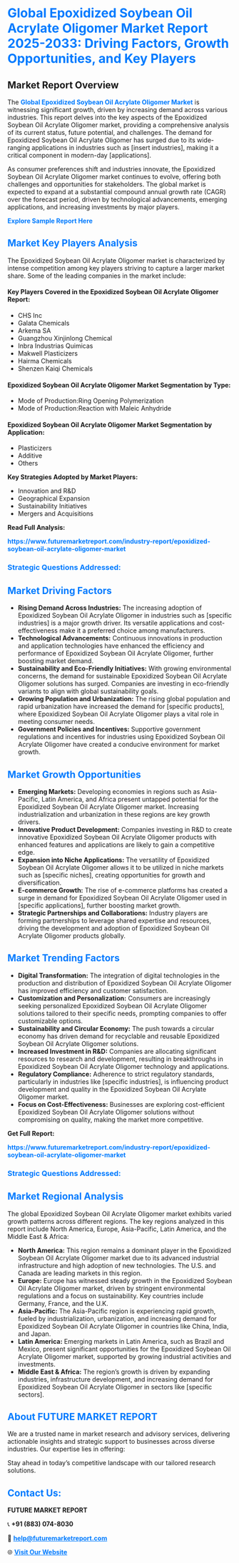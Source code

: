 <h1 style="color: #007BFF;">Global Epoxidized Soybean Oil Acrylate Oligomer Market Report 2025-2033: Driving Factors, Growth Opportunities, and Key Players</h1>

<section id="overview">
<h2>Market Report Overview</h2>
<p>The <a href="https://www.futuremarketreport.com/industry-report/epoxidized-soybean-oil-acrylate-oligomer-market" style="color: #007BFF; text-decoration: none;"><strong>Global Epoxidized Soybean Oil Acrylate Oligomer Market</strong></a> is witnessing significant growth, driven by increasing demand across various industries. This report delves into the key aspects of the Epoxidized Soybean Oil Acrylate Oligomer market, providing a comprehensive analysis of its current status, future potential, and challenges. The demand for Epoxidized Soybean Oil Acrylate Oligomer has surged due to its wide-ranging applications in industries such as [insert industries], making it a critical component in modern-day [applications].</p>
<p>As consumer preferences shift and industries innovate, the Epoxidized Soybean Oil Acrylate Oligomer market continues to evolve, offering both challenges and opportunities for stakeholders. The global market is expected to expand at a substantial compound annual growth rate (CAGR) over the forecast period, driven by technological advancements, emerging applications, and increasing investments by major players.</p>
</section>

<section id="overview">
<p><a href="https://www.futuremarketreport.com/request-sample/reportId=84213" style="color: #007BFF; text-decoration: none;"><strong>Explore Sample Report Here</strong></a></p>
</section>

<section id="key-players">
<h2 style="color: #007BFF;">Market Key Players Analysis</h2>
<p>The Epoxidized Soybean Oil Acrylate Oligomer market is characterized by intense competition among key players striving to capture a larger market share. Some of the leading companies in the market include:</p>
<h4>Key Players Covered in the Epoxidized Soybean Oil Acrylate Oligomer Report:</h4>
<ul><li>CHS Inc</li><li>Galata Chemicals</li><li>Arkema SA</li><li>Guangzhou Xinjinlong Chemical</li><li>Inbra Industrias Quimicas</li><li>Makwell Plasticizers</li><li>Hairma Chemicals</li><li>Shenzen Kaiqi Chemicals</li></ul>
<h4>Epoxidized Soybean Oil Acrylate Oligomer Market Segmentation by Type:</h4>
<ul><li>Mode of Production:Ring Opening Polymerization</li><li>Mode of Production:Reaction with Maleic Anhydride</li></ul>

<h4>Epoxidized Soybean Oil Acrylate Oligomer Market Segmentation by Application:</h4>
<ul><li>Plasticizers</li><li>Additive</li><li>Others</li></ul>
<p><strong>Key Strategies Adopted by Market Players:</strong></p>
<ul>
<li>Innovation and R&D</li>
<li>Geographical Expansion</li>
<li>Sustainability Initiatives</li>
<li>Mergers and Acquisitions</li>
</ul>
</section>

<section>
<p><strong>Read Full Analysis: </strong></p><a href="https://www.futuremarketreport.com/industry-report/epoxidized-soybean-oil-acrylate-oligomer-market" style="color: #007BFF; text-decoration: none;"><strong>https://www.futuremarketreport.com/industry-report/epoxidized-soybean-oil-acrylate-oligomer-market</strong></a>
<h3 style="color: #007BFF;">Strategic Questions Addressed:</h3>
</section>

<section id="driving-factors">
<h2 style="color: #007BFF;">Market Driving Factors</h2>
<ul>
<li><strong>Rising Demand Across Industries:</strong> The increasing adoption of Epoxidized Soybean Oil Acrylate Oligomer in industries such as [specific industries] is a major growth driver. Its versatile applications and cost-effectiveness make it a preferred choice among manufacturers.</li>
<li><strong>Technological Advancements:</strong> Continuous innovations in production and application technologies have enhanced the efficiency and performance of Epoxidized Soybean Oil Acrylate Oligomer, further boosting market demand.</li>
<li><strong>Sustainability and Eco-Friendly Initiatives:</strong> With growing environmental concerns, the demand for sustainable Epoxidized Soybean Oil Acrylate Oligomer solutions has surged. Companies are investing in eco-friendly variants to align with global sustainability goals.</li>
<li><strong>Growing Population and Urbanization:</strong> The rising global population and rapid urbanization have increased the demand for [specific products], where Epoxidized Soybean Oil Acrylate Oligomer plays a vital role in meeting consumer needs.</li>
<li><strong>Government Policies and Incentives:</strong> Supportive government regulations and incentives for industries using Epoxidized Soybean Oil Acrylate Oligomer have created a conducive environment for market growth.</li>
</ul>
</section>

<section id="growth-opportunities">
<h2 style="color: #007BFF;">Market Growth Opportunities</h2>
<ul>
<li><strong>Emerging Markets:</strong> Developing economies in regions such as Asia-Pacific, Latin America, and Africa present untapped potential for the Epoxidized Soybean Oil Acrylate Oligomer market. Increasing industrialization and urbanization in these regions are key growth drivers.</li>
<li><strong>Innovative Product Development:</strong> Companies investing in R&D to create innovative Epoxidized Soybean Oil Acrylate Oligomer products with enhanced features and applications are likely to gain a competitive edge.</li>
<li><strong>Expansion into Niche Applications:</strong> The versatility of Epoxidized Soybean Oil Acrylate Oligomer allows it to be utilized in niche markets such as [specific niches], creating opportunities for growth and diversification.</li>
<li><strong>E-commerce Growth:</strong> The rise of e-commerce platforms has created a surge in demand for Epoxidized Soybean Oil Acrylate Oligomer used in [specific applications], further boosting market growth.</li>
<li><strong>Strategic Partnerships and Collaborations:</strong> Industry players are forming partnerships to leverage shared expertise and resources, driving the development and adoption of Epoxidized Soybean Oil Acrylate Oligomer products globally.</li>
</ul>
</section>

<section id="trending-factors">
<h2 style="color: #007BFF;">Market Trending Factors</h2>
<ul>
<li><strong>Digital Transformation:</strong> The integration of digital technologies in the production and distribution of Epoxidized Soybean Oil Acrylate Oligomer has improved efficiency and customer satisfaction.</li>
<li><strong>Customization and Personalization:</strong> Consumers are increasingly seeking personalized Epoxidized Soybean Oil Acrylate Oligomer solutions tailored to their specific needs, prompting companies to offer customizable options.</li>
<li><strong>Sustainability and Circular Economy:</strong> The push towards a circular economy has driven demand for recyclable and reusable Epoxidized Soybean Oil Acrylate Oligomer solutions.</li>
<li><strong>Increased Investment in R&D:</strong> Companies are allocating significant resources to research and development, resulting in breakthroughs in Epoxidized Soybean Oil Acrylate Oligomer technology and applications.</li>
<li><strong>Regulatory Compliance:</strong> Adherence to strict regulatory standards, particularly in industries like [specific industries], is influencing product development and quality in the Epoxidized Soybean Oil Acrylate Oligomer market.</li>
<li><strong>Focus on Cost-Effectiveness:</strong> Businesses are exploring cost-efficient Epoxidized Soybean Oil Acrylate Oligomer solutions without compromising on quality, making the market more competitive.</li>
</ul>
</section>

<section>
<p><strong>Get Full Report: </strong></p><a href="https://www.futuremarketreport.com/industry-report/epoxidized-soybean-oil-acrylate-oligomer-market" style="color: #007BFF; text-decoration: none;"><strong>https://www.futuremarketreport.com/industry-report/epoxidized-soybean-oil-acrylate-oligomer-market</strong></a>
<h3 style="color: #007BFF;">Strategic Questions Addressed:</h3>
</section>


<section id="regional-analysis">
<h2 style="color: #007BFF;">Market Regional Analysis</h2>
<p>The global Epoxidized Soybean Oil Acrylate Oligomer market exhibits varied growth patterns across different regions. The key regions analyzed in this report include North America, Europe, Asia-Pacific, Latin America, and the Middle East & Africa:</p>
<ul>
<li><strong>North America:</strong> This region remains a dominant player in the Epoxidized Soybean Oil Acrylate Oligomer market due to its advanced industrial infrastructure and high adoption of new technologies. The U.S. and Canada are leading markets in this region.</li>
<li><strong>Europe:</strong> Europe has witnessed steady growth in the Epoxidized Soybean Oil Acrylate Oligomer market, driven by stringent environmental regulations and a focus on sustainability. Key countries include Germany, France, and the U.K.</li>
<li><strong>Asia-Pacific:</strong> The Asia-Pacific region is experiencing rapid growth, fueled by industrialization, urbanization, and increasing demand for Epoxidized Soybean Oil Acrylate Oligomer in countries like China, India, and Japan.</li>
<li><strong>Latin America:</strong> Emerging markets in Latin America, such as Brazil and Mexico, present significant opportunities for the Epoxidized Soybean Oil Acrylate Oligomer market, supported by growing industrial activities and investments.</li>
<li><strong>Middle East & Africa:</strong> The region’s growth is driven by expanding industries, infrastructure development, and increasing demand for Epoxidized Soybean Oil Acrylate Oligomer in sectors like [specific sectors].</li>
</ul>
</section>

<footer>
<h2 style="color: #007BFF;">About FUTURE MARKET REPORT</h2>
<p>We are a trusted name in market research and advisory services, delivering actionable insights and strategic support to businesses across diverse industries. Our expertise lies in offering:</p>

<p>Stay ahead in today’s competitive landscape with our tailored research solutions.</p>

<h2 style="color: #007BFF;">Contact Us:</h2>
<p><strong>FUTURE MARKET REPORT</strong></p>
<p>📞 <strong>+91 (883) 074-8030</strong></p>
<p>📧 <strong><a href="mailto:help@futuremarketreport.com" style="color: #007BFF;">help@futuremarketreport.com</a></strong></p>
<p>🌐 <strong><a href="https://www.futuremarketreport.com/" style="color: #007BFF;">Visit Our Website</a></strong></p>
</footer>